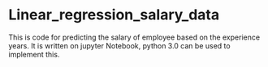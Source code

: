 # Linear_regression_salary_data

This is code for predicting the salary of employee based on the experience years. It is written on jupyter Notebook, python 3.0 can be used to implement this.
